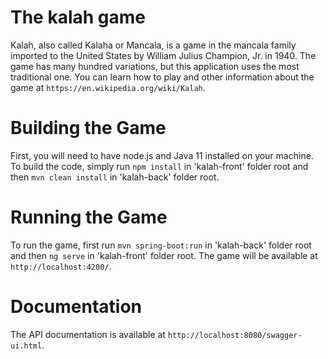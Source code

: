 # The kalah game

Kalah, also called Kalaha or Mancala, is a game in the mancala family imported to the United States by William Julius Champion, Jr. in 1940.
The game has many hundred variations, but this application uses the most traditional one. You can learn how to play and other information about the game at `https://en.wikipedia.org/wiki/Kalah`.

# Building the Game

First, you will need to have node.js and Java 11 installed on your machine.
To build the code, simply run `npm install` in 'kalah-front' folder root and then `mvn clean install` in 'kalah-back' folder root.

# Running the Game

To run the game, first run `mvn spring-boot:run` in 'kalah-back' folder root and then `ng serve` in 'kalah-front' folder root. The game will be available at `http://localhost:4200/`.

# Documentation

The API documentation is available at `http://localhost:8080/swagger-ui.html`.